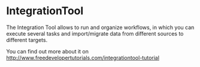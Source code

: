 # IntegrationTool

The Integration Tool allows to run and organize workflows, in which you can execute several tasks and import/migrate data from different sources to different targets.

You can find out more about it on http://www.freedevelopertutorials.com/integrationtool-tutorial
